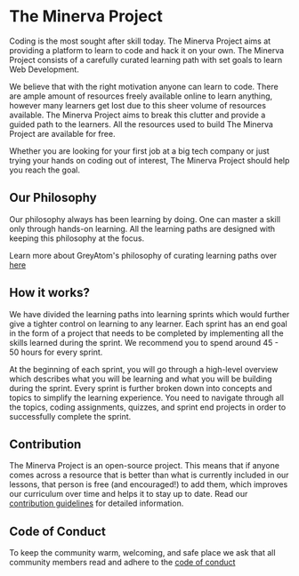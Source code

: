 # The Minerva Project
Coding is the most sought after skill today. The Minerva Project aims at providing a platform to learn to code and hack it on your own. The Minerva Project consists of a carefully curated learning path with set goals to learn Web Development.

We believe that with the right motivation anyone can learn to code. There are ample amount of resources freely available online to learn anything, however many learners get lost due to this sheer volume of resources available. The Minerva Project aims to break this clutter and provide a guided path to the learners. All the resources used to build The Minerva Project are available for free.

Whether you are looking for your first job at a big tech company or just trying your hands on coding out of interest, The Minerva Project should help you reach the goal. 

## Our Philosophy
Our philosophy always has been learning by doing. One can master a skill only through hands-on learning. All the learning paths are designed with keeping this philosophy at the focus. 
 
Learn more about GreyAtom's philosophy of curating learning paths over [here](https://github.com/greyatom-school/the-minerva-project/blob/master/content_curation_guidelines.md)

## How it works?
We have divided the learning paths into learning sprints which would further give a tighter control on learning to any learner. Each sprint has an end goal in the form of a project that needs to be completed by implementing all the skills learned during the sprint.  We recommend you to spend around 45 - 50 hours for every sprint.

At the beginning of each sprint, you will go through a high-level overview which describes what you will be learning and what you will be building during the sprint. Every sprint is further broken down into concepts and topics to simplify the learning experience. You need to navigate through all the topics, coding assignments, quizzes, and sprint end projects in order to successfully complete the sprint.

## Contribution
The Minerva Project is an open-source project. This means that if anyone comes across a resource that is better than what is currently included in our lessons, that person is free (and encouraged!) to add them, which improves our curriculum over time and helps it to stay up to date. Read our [contribution guidelines](https://github.com/greyatom-school/the-minerva-project/blob/master/contribution_guidelines.md) for detailed information.

## Code of Conduct
To keep the community warm, welcoming, and safe place we ask that all community members read and adhere to the [code of conduct](https://github.com/greyatom-school/the-minerva-project/blob/master/code_of_conduct.md)

